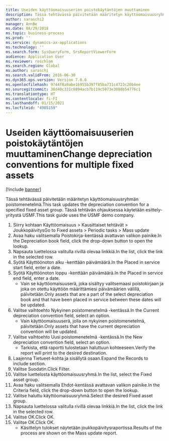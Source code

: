 ```yaml
---
title: Useiden käyttöomaisuuserien poistokäytäntöjen muuttaminen
description: Tässä tehtävässä päivitetään määritetyn käyttöomaisuusryhmän poistomenetelmä.
author: saraschi2
manager: AnnBe
ms.date: 08/29/2018
ms.topic: business-process
ms.prod: ''
ms.service: dynamics-ax-applications
ms.technology: ''
ms.search.form: SysQueryForm, SrsReportViewerForm
audience: Application User
ms.reviewer: roschlom
ms.search.region: Global
ms.author: saraschi
ms.search.validFrom: 2016-06-30
ms.dyn365.ops.version: Version 7.0.0
ms.openlocfilehash: 9744f8a9abe16955b397f85ba731c4723c20b4ee
ms.sourcegitcommit: 38d40c331c8894acb7b119c5073e3088b54776c1
ms.translationtype: HT
ms.contentlocale: fi-FI
ms.lasthandoff: 01/15/2021
ms.locfileid: "4985159"
---
```

# <a name="change-depreciation-conventions-for-multiple-fixed-assets"></a><span data-ttu-id="35286-103">Useiden käyttöomaisuuserien poistokäytäntöjen muuttaminen</span><span class="sxs-lookup"><span data-stu-id="35286-103">Change depreciation conventions for multiple fixed assets</span></span>

[!include [banner](../../includes/banner.md)]

<span data-ttu-id="35286-104">Tässä tehtävässä päivitetään määritetyn käyttöomaisuusryhmän poistomenetelmä.</span><span class="sxs-lookup"><span data-stu-id="35286-104">This task updates the depreciation convention for a specified fixed asset group.</span></span> <span data-ttu-id="35286-105">Tässä tehtävän ohjauksessa käytetään esittely-yritystä USMF.</span><span class="sxs-lookup"><span data-stu-id="35286-105">This task guide uses the USMF demo company.</span></span>

1. <span data-ttu-id="35286-106">Siirry kohtaan Käyttöomaisuus > Kausittaiset tehtävät > Joukkopäivitys</span><span class="sxs-lookup"><span data-stu-id="35286-106">Go to Fixed assets > Periodic tasks > Mass update</span></span>
2. <span data-ttu-id="35286-107">Avaa haku valitsemalla Poistokirja-kentässä avattavan valikon painike.</span><span class="sxs-lookup"><span data-stu-id="35286-107">In the Depreciation book field, click the drop-down button to open the lookup.</span></span>
3. <span data-ttu-id="35286-108">Napsauta luettelossa valitulla rivillä olevaa linkkiä.</span><span class="sxs-lookup"><span data-stu-id="35286-108">In the list, click the link in the selected row.</span></span>
4. <span data-ttu-id="35286-109">Syötä Käyttöönoton alku -kenttään päivämäärä.</span><span class="sxs-lookup"><span data-stu-id="35286-109">In the Placed in service start field, enter a date.</span></span>
5. <span data-ttu-id="35286-110">Syötä Käyttöönoton loppu -kenttään päivämäärä.</span><span class="sxs-lookup"><span data-stu-id="35286-110">In the Placed in service end field, enter a date.</span></span>
    * <span data-ttu-id="35286-111">Vain se käyttöomaisuuserä, joka sisältyy valitsemaasi poistokirjaan ja joka on otettu käyttöön määrittämiesi päivämäärien välillä, päivitetään.</span><span class="sxs-lookup"><span data-stu-id="35286-111">Only assets that are a part of the select depreciation book and that have been placed in service between these dates will be updated.</span></span>  
6. <span data-ttu-id="35286-112">Valitse vaihtoehto Nykyinen poistomenetelmä -kentässä.</span><span class="sxs-lookup"><span data-stu-id="35286-112">In the Current depreciation convention field, select an option.</span></span>
    * <span data-ttu-id="35286-113">Vain käyttöomaisuuserä, jolla on nykyinen poistomenetelmä, päivitetään.</span><span class="sxs-lookup"><span data-stu-id="35286-113">Only assets that have the current depreciation convention will be updated.</span></span>  
7. <span data-ttu-id="35286-114">Valitse vaihtoehto Uusi poistomenetelmä -kentässä.</span><span class="sxs-lookup"><span data-stu-id="35286-114">In the New depreciation convention field, select an option.</span></span>
    * <span data-ttu-id="35286-115">Tarkista, että raportti tulostetaan haluttuun kohteeseen.</span><span class="sxs-lookup"><span data-stu-id="35286-115">Verify the report will print to the desired destination.</span></span>  
8. <span data-ttu-id="35286-116">Laajenna Tietueet-kohta ja sisällytä osaan.</span><span class="sxs-lookup"><span data-stu-id="35286-116">Expand the Records to include section.</span></span>
9. <span data-ttu-id="35286-117">Valitse Suodatin.</span><span class="sxs-lookup"><span data-stu-id="35286-117">Click Filter.</span></span>
10. <span data-ttu-id="35286-118">Valitse luettelosta käyttöomaisuusryhmä.</span><span class="sxs-lookup"><span data-stu-id="35286-118">In the list, select the Fixed asset group.</span></span>
11. <span data-ttu-id="35286-119">Avaa haku valitsemalla Ehdot-kentässä avattavan valikon painike.</span><span class="sxs-lookup"><span data-stu-id="35286-119">In the Criteria field, click the drop-down button to open the lookup.</span></span>
12. <span data-ttu-id="35286-120">Valitse haluttu käyttöomaisuusryhmä.</span><span class="sxs-lookup"><span data-stu-id="35286-120">Select the desired Fixed asset group.</span></span>
13. <span data-ttu-id="35286-121">Napsauta luettelossa valitulla rivillä olevaa linkkiä.</span><span class="sxs-lookup"><span data-stu-id="35286-121">In the list, click the link in the selected row.</span></span>
14. <span data-ttu-id="35286-122">Valitse OK.</span><span class="sxs-lookup"><span data-stu-id="35286-122">Click OK.</span></span>
15. <span data-ttu-id="35286-123">Valitse OK.</span><span class="sxs-lookup"><span data-stu-id="35286-123">Click OK.</span></span>
    *  <span data-ttu-id="35286-124">Käsittelyn tulokset näytetään joukkopäivitysraportissa.</span><span class="sxs-lookup"><span data-stu-id="35286-124">Results of the process are shown on the Mass update report.</span></span>     

